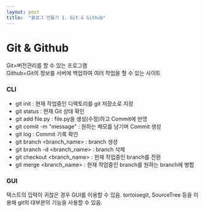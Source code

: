 ```yaml
---
layout: post
title:  "블로그 만들기 1. Git & Github"
---
```

# Git & Github
Git=버전관리를 할 수 있는 프로그램  
Github=Git의 정보를 서버에 백업하여 여러 작업을 할 수 있는 사이트  
### CLI
- git init : 현재 작업중인 디렉토리를 git 저장소로 지정
- git status : 현재 Git 상태 확인
- git add file.py : file.py을 생성(수정)하고 Commit에 반영
- git comiit -m "message" : 원하는 메모를 남기며 Commit 생성
- git log : Commit 기록 확인
- git branch <branch_name> : branch 생성
- git branch -d <branch_name> : branch 삭제
- git checkout <branch_name> : 현재 작업중인 branch를 전환
- git merge <branch_name> : 현재 작업중인 branch를 원하는 branch에 병합
### GUI
텍스트의 입력이 귀찮은 경우 GUI를 이용할 수 있음.
tortoisegit, SourceTree 등을 이용해 git의 대부분의 기능을 사용할 수 있음.